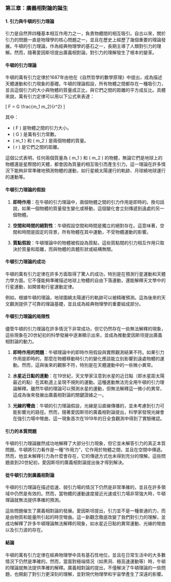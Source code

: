### 第三章：廣義相對論的誕生

#### 1. 引力與牛頓的引力理論

引力是自然界四種基本相互作用力之一，負責物體間的相互吸引。自古以來，關於引力的問題一直是物理學的核心問題之一，並且在歷史上經歷了幾個重要的理論發展。牛頓的引力理論，作為經典物理學的基石之一，長期主導了人類對引力的理解。然而，隨著愛因斯坦提出廣義相對論，對引力的理解發生了根本的變革。

#### 牛頓的引力理論

牛頓的萬有引力定律於1687年由他在《自然哲學的數學原理》中提出，成為描述天體運動和引力現象的基礎。牛頓的理論假設，所有物體之間都存在一種吸引力，並且這個引力的大小與物體的質量成正比，與它們之間的距離的平方成反比。具體來說，萬有引力定律可以用以下公式來表達：

\[
F = G \frac{m_1 m_2}{r^2}
\]

其中：
- \( F \) 是物體之間的引力大小。
- \( G \) 是萬有引力常數。
- \( m_1 \) 和 \( m_2 \) 是兩個物體的質量。
- \( r \) 是它們之間的距離。

這個公式表明，任何兩個質量為 \( m_1 \) 和 \( m_2 \) 的物體，無論它們是地球上的物體還是星際間的天體，都會因為質量的相互吸引而產生引力。這一理論在許多情況下能夠非常準確地預測物體的運動，如行星繞太陽運行的軌跡、月球繞地球運行的運動等。

#### 牛頓引力理論的假設

1. **即時作用**：在牛頓的引力理論中，兩個物體之間的引力作用是即時的。換句話說，如果一個物體的質量發生變化或移動，這個變化會立刻傳遞到遠處的另一個物體。
   
2. **空間和時間的絕對性**：牛頓假設空間和時間是獨立的絕對存在。這意味著，空間和時間是固定的背景，所有物體在其中運動，不受物體運動的影響。

3. **質點假設**：牛頓理論中的物體被假設為質點，這些質點間的引力相互作用只取決於質量和距離，而與物體的具體形狀或結構無關。

#### 牛頓引力理論的成功

牛頓的萬有引力定律在許多方面取得了驚人的成功，特別是在預測行星運動和天體力學方面。它不僅能夠準確描述地球上物體的自由下落運動，還能解釋天文學中的行星運動，如開普勒行星運動定律。

例如，根據牛頓的理論，地球圍繞太陽運行的軌跡可以被精確預測。這為後來的天文觀測提供了可靠的理論基礎，並且成為經典物理學的重要組成部分。

#### 牛頓引力理論的局限性

儘管牛頓的引力理論在許多情況下非常成功，但它仍然存在一些無法解釋的現象，這些現象在20世紀初的科學發展中逐漸顯示出來，並成為推動愛因斯坦提出廣義相對論的動力。

1. **即時作用的問題**：牛頓理論中的即時作用假設與實際觀測結果不符。如果引力作用是即時的，那麼在物體移動時引力的變化應該能立刻影響到遠處物體的運動。然而，這與後來的觀察不符，特別是在天體運動中的一些微小異常。

2. **水星近日點的進動**：在19世紀，天文學家注意到水星的近日點（即水星距太陽最近的點）在其軌道上呈現不規則的運動。這種進動無法完全用牛頓的引力理論解釋。雖然牛頓的理論可以預測水星的運動，但無法解釋這一微小的異常，這成為後來發展出廣義相對論的關鍵證據之一。

3. **光線的彎曲**：牛頓的引力理論假設，光線是沿直線傳播的，並未考慮到引力可能影響光的路徑。然而，隨著愛因斯坦的廣義相對論提出，科學家發現光線會在強引力場中彎曲，這一現象首次在1919年的日全食觀測中得到了實驗確認。

#### 引力的本質問題

牛頓的引力理論雖然成功地解釋了大部分引力現象，但它並未解答引力的真正本質問題。牛頓將引力看作是一種“作用力”，它作用於物體之間，並且在空間中傳遞。然而，他並未解釋引力為什麼會存在，它的傳遞方式也未得到充分的理解。這些問題直到20世紀初，愛因斯坦的廣義相對論提出後才得到解決。

#### 從牛頓引力到廣義相對論

牛頓的引力理論在描述低速、弱引力場的情況下仍然是非常準確的，並且在許多領域中仍然是有效的。然而，當物體的運動速度接近光速或引力場非常強大時，牛頓理論就無法提供準確的預測。

這些問題催生了廣義相對論的發展。愛因斯坦提出，引力並不是一種普通的力，而是由物質和能量所引起的時空彎曲。這一新觀念徹底改變了我們對引力的理解，並成功解釋了許多牛頓理論無法解釋的現象，如水星近日點的異常運動、光線的彎曲以及引力波的存在。

#### 結論

牛頓的萬有引力定律在經典物理學中具有基石性地位，並且在日常生活中的大多數情況下仍然是準確的。然而，當面對極端情況（如黑洞、極高速運動等）時，牛頓的理論就無法提供準確的解釋。廣義相對論的提出，不僅解決了牛頓理論的一些問題，也開創了對引力更深刻的理解，並對現代物理學和宇宙學產生了深遠的影響。